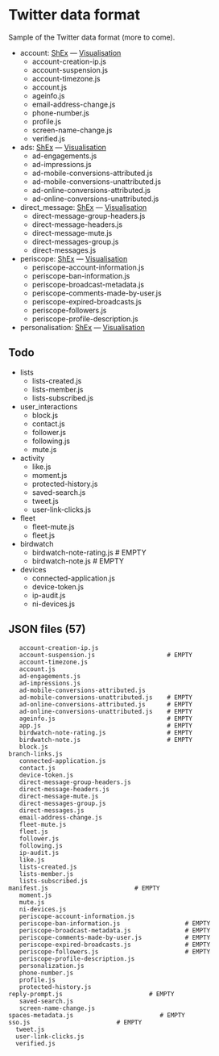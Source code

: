 # Twitter data format

Sample of the Twitter data format (more to come).

* account: [ShEx](https://github.com/hestiaAI/data-catalog/blob/main/shex/twitter/account.shex) — [Visualisation](http://rdfshape.herokuapp.com/schemaInfo?schemaURL=https%3A%2F%2Fraw.githubusercontent.com%2FhestiaAI%2Fdata-catalog%2Fmain%2Fshex%2Ftwitter%2Faccount.shex&schemaFormat=ShExC&schemaEngine=ShEx)
  * account-creation-ip.js
  * account-suspension.js
  * account-timezone.js
  * account.js
  * ageinfo.js
  * email-address-change.js
  * phone-number.js
  * profile.js
  * screen-name-change.js
  * verified.js
* ads: [ShEx](https://github.com/hestiaAI/data-catalog/blob/main/shex/twitter/ads.shex) — [Visualisation](http://rdfshape.herokuapp.com/schemaInfo?schemaURL=https%3A%2F%2Fraw.githubusercontent.com%2FhestiaAI%2Fdata-catalog%2Fmain%2Fshex%2Ftwitter%2Fads.shex&schemaFormat=ShExC&schemaEngine=ShEx)
  * ad-engagements.js
  * ad-impressions.js
  * ad-mobile-conversions-attributed.js
  * ad-mobile-conversions-unattributed.js
  * ad-online-conversions-attributed.js
  * ad-online-conversions-unattributed.js
* direct_message: [ShEx](https://github.com/hestiaAI/data-catalog/blob/main/shex/twitter/direct_message.shex) — [Visualisation](http://rdfshape.herokuapp.com/schemaInfo?schemaURL=https%3A%2F%2Fraw.githubusercontent.com%2FhestiaAI%2Fdata-catalog%2Fmain%2Fshex%2Ftwitter%2Fdirect_message.shex&schemaFormat=ShExC&schemaEngine=ShEx)
  * direct-message-group-headers.js
  * direct-message-headers.js
  * direct-message-mute.js
  * direct-messages-group.js
  * direct-messages.js
* periscope: [ShEx](https://github.com/hestiaAI/data-catalog/blob/main/shex/twitter/periscope.shex) — [Visualisation](http://rdfshape.herokuapp.com/schemaInfo?schemaURL=https%3A%2F%2Fraw.githubusercontent.com%2FhestiaAI%2Fdata-catalog%2Fmain%2Fshex%2Ftwitter%2Fperiscope.shex&schemaFormat=ShExC&schemaEngine=ShEx)
  * periscope-account-information.js
  * periscope-ban-information.js
  * periscope-broadcast-metadata.js
  * periscope-comments-made-by-user.js
  * periscope-expired-broadcasts.js
  * periscope-followers.js
  * periscope-profile-description.js
* personalisation: [ShEx](https://github.com/hestiaAI/data-catalog/blob/main/shex/twitter/personalisation.shex) — [Visualisation](http://rdfshape.herokuapp.com/schemaInfo?schemaURL=https%3A%2F%2Fraw.githubusercontent.com%2FhestiaAI%2Fdata-catalog%2Fmain%2Fshex%2Ftwitter%2Fpersonalisation.shex&schemaFormat=ShExC&schemaEngine=ShEx)

## Todo
* lists
  * lists-created.js
  * lists-member.js
  * lists-subscribed.js
* user_interactions
  * block.js
  * contact.js
  * follower.js
  * following.js
  * mute.js
* activity
  * like.js
  * moment.js
  * protected-history.js
  * saved-search.js
  * tweet.js
  * user-link-clicks.js
* fleet
  * fleet-mute.js
  * fleet.js
* birdwatch
  * birdwatch-note-rating.js                 # EMPTY
  * birdwatch-note.js                        # EMPTY
* devices
  * connected-application.js
  * device-token.js
  * ip-audit.js
  * ni-devices.js




## JSON files (57)

```
   account-creation-ip.js
   account-suspension.js                    # EMPTY
   account-timezone.js
   account.js
   ad-engagements.js
   ad-impressions.js
   ad-mobile-conversions-attributed.js
   ad-mobile-conversions-unattributed.js    # EMPTY
   ad-online-conversions-attributed.js      # EMPTY
   ad-online-conversions-unattributed.js    # EMPTY
   ageinfo.js                               # EMPTY
   app.js                                   # EMPTY
   birdwatch-note-rating.js                 # EMPTY
   birdwatch-note.js                        # EMPTY
   block.js
branch-links.js
   connected-application.js
   contact.js
   device-token.js
   direct-message-group-headers.js
   direct-message-headers.js
   direct-message-mute.js
   direct-messages-group.js
   direct-messages.js
   email-address-change.js
   fleet-mute.js
   fleet.js
   follower.js
   following.js
   ip-audit.js
   like.js
   lists-created.js
   lists-member.js
   lists-subscribed.js
manifest.js                        # EMPTY
   moment.js
   mute.js
   ni-devices.js
   periscope-account-information.js
   periscope-ban-information.js                  # EMPTY
   periscope-broadcast-metadata.js               # EMPTY
   periscope-comments-made-by-user.js            # EMPTY
   periscope-expired-broadcasts.js               # EMPTY
   periscope-followers.js                        # EMPTY
   periscope-profile-description.js
   personalization.js
   phone-number.js
   profile.js
   protected-history.js
reply-prompt.js                        # EMPTY
   saved-search.js
   screen-name-change.js
spaces-metadata.js                        # EMPTY
sso.js                        # EMPTY
  tweet.js
  user-link-clicks.js
  verified.js
```

